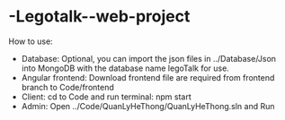 # -Legotalk--web-project
How to use:
- Database: Optional, you can import the json files in ../Database/Json into MongoDB with the database name legoTalk for use.
- Angular frontend: Download frontend file are required from frontend branch to Code/frontend
- Client: cd to Code and run terminal: npm start
- Admin: Open ../Code/QuanLyHeThong/QuanLyHeThong.sln and Run
